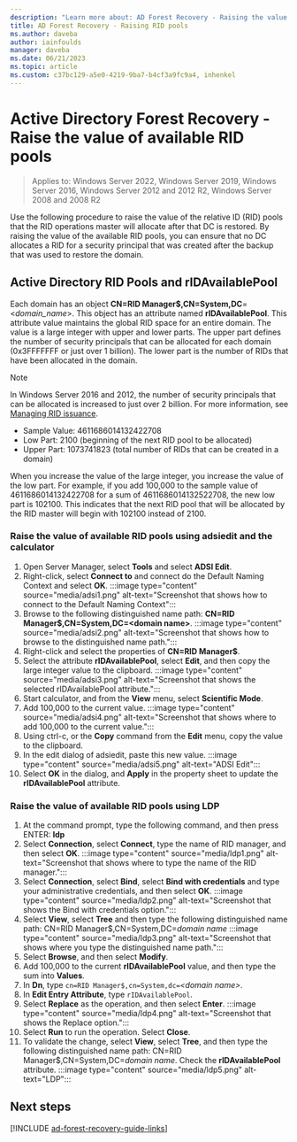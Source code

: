 ```yaml
---
description: "Learn more about: AD Forest Recovery - Raising the value of available RID pools"
title: AD Forest Recovery - Raising RID pools
ms.author: daveba
author: iainfoulds
manager: daveba
ms.date: 06/21/2023
ms.topic: article
ms.custom: c37bc129-a5e0-4219-9ba7-b4cf3a9fc9a4, inhenkel
---
```


# Active Directory Forest Recovery - Raise the value of available RID pools

>Applies to: Windows Server 2022, Windows Server 2019, Windows Server 2016, Windows Server 2012 and 2012 R2, Windows Server 2008 and 2008 R2

Use the following procedure to raise the value of the relative ID (RID) pools that the RID operations master will allocate after that DC is restored. By raising the value of the available RID pools, you can ensure that no DC allocates a RID for a security principal that was created after the backup that was used to restore the domain.

## Active Directory RID Pools and rIDAvailablePool

Each domain has an object **CN=RID Manager$,CN=System,DC**=<*domain_name*>. This object has an attribute named **rIDAvailablePool**. This attribute value maintains the global RID space for an entire domain. The value is a large integer with upper and lower parts. The upper part defines the number of security principals that can be allocated for each domain (0x3FFFFFFF or just over 1 billion). The lower part is the number of RIDs that have been allocated in the domain.

> [!NOTE]
> In Windows Server 2016 and 2012, the number of security principals that can be allocated is increased to just over 2 billion. For more information, see [Managing RID issuance](../Managing-RID-Issuance.md).

- Sample Value: 4611686014132422708
- Low Part: 2100 (beginning of the next RID pool to be allocated)
- Upper Part: 1073741823 (total number of RIDs that can be created in a domain)

When you increase the value of the large integer, you increase the value of the low part. For example, if you add 100,000 to the sample value of 4611686014132422708 for a sum of 4611686014132522708, the new low part is 102100. This indicates that the next RID pool that will be allocated by the RID master will begin with 102100 instead of 2100.

### Raise the value of available RID pools using adsiedit and the calculator

1. Open Server Manager, select **Tools** and select **ADSI Edit**.
1. Right-click, select **Connect to** and connect do the Default Naming Context and select **OK**.
    :::image type="content" source="media/adsi1.png" alt-text="Screenshot that shows how to connect to the Default Naming Context":::
1. Browse to the following distinguished name path: **CN=RID Manager$,CN=System,DC=\<domain name>**.
    :::image type="content" source="media/adsi2.png" alt-text="Screenshot that shows how to browse to the distinguished name path.":::
1. Right-click and select the properties of **CN=RID Manager$**.
1. Select the attribute **rIDAvailablePool**, select **Edit**, and then copy the large integer value to the clipboard.
    :::image type="content" source="media/adsi3.png" alt-text="Screenshot that shows the selected rIDAvailablePool attribute.":::
1. Start calculator, and from the **View** menu, select **Scientific Mode**.
1. Add 100,000 to the current value.
    :::image type="content" source="media/adsi4.png" alt-text="Screenshot that shows where to add 100,000 to the current value.":::
1. Using ctrl-c, or the **Copy** command from the **Edit** menu, copy the value to the clipboard.
1. In the edit dialog of adsiedit, paste this new value.
    :::image type="content" source="media/adsi5.png" alt-text="ADSI Edit":::
1. Select **OK** in the dialog, and **Apply** in the property sheet to update the **rIDAvailablePool** attribute.

### Raise the value of available RID pools using LDP

1. At the command prompt, type the following command, and then press ENTER:
   **ldp**
1. Select **Connection**, select **Connect**, type the name of RID manager, and then select **OK**.
   :::image type="content" source="media/ldp1.png" alt-text="Screenshot that shows where to type the name of the RID manager.":::
1. Select **Connection**, select **Bind**, select **Bind with credentials** and type your administrative credentials, and then select **OK**.
   :::image type="content" source="media/ldp2.png" alt-text="Screenshot that shows the Bind with credentials option.":::
1. Select **View**, select **Tree** and then type the following distinguished name path:  CN=RID Manager$,CN=System,DC=*domain name*
   :::image type="content" source="media/ldp3.png" alt-text="Screenshot that shows where you type the distinguished name path.":::
1. Select **Browse**, and then select **Modify**.
1. Add 100,000 to the current **rIDAvailablePool** value, and then type the sum into **Values**.
1. In **Dn**, type `cn=RID Manager$,cn=System,dc=`*<domain name\>*.
1. In **Edit Entry Attribute**, type `rIDAvailablePool`.
1. Select **Replace** as the operation, and then select **Enter**.
   :::image type="content" source="media/ldp4.png" alt-text="Screenshot that shows the Replace option.":::
1. Select **Run** to run the operation. Select **Close**.
1. To validate the change, select **View**, select **Tree**, and then type the following distinguished name path:   CN=RID Manager$,CN=System,DC=*domain name*.   Check the **rIDAvailablePool** attribute.
   :::image type="content" source="media/ldp5.png" alt-text="LDP":::

## Next steps

[!INCLUDE [ad-forest-recovery-guide-links](includes/ad-forest-recovery-guide-links.md)]